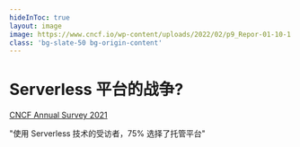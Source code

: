 ```yaml
---
hideInToc: true
layout: image
image: https://www.cncf.io/wp-content/uploads/2022/02/p9_Repor-01-10-1.svg
class: 'bg-slate-50 bg-origin-content'
---
```


# Serverless 平台的战争?

[CNCF Annual Survey 2021](https://www.cncf.io/reports/cncf-annual-survey-2021/)

"使用 Serverless 技术的受访者，75% 选择了托管平台"

<style>
h1,p {
  @apply !text-red-500;
}
</style>
